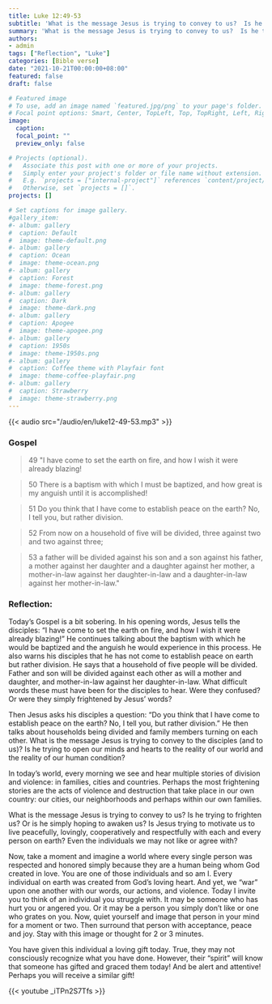 ```yaml
---
title: Luke 12:49-53
subtitle: 'What is the message Jesus is trying to convey to us?  Is he trying to frighten us?  Or is he simply hoping to awaken us?  Is Jesus trying to motivate us to live peacefully, lovingly, cooperatively and respectfully with each and every person on earth?  Even the individuals we may not like or agree with? '
summary: 'What is the message Jesus is trying to convey to us?  Is he trying to frighten us?  Or is he simply hoping to awaken us?  Is Jesus trying to motivate us to live peacefully, lovingly, cooperatively and respectfully with each and every person on earth?  Even the individuals we may not like or agree with? '
authors:
- admin
tags: ["Reflection", "Luke"]
categories: [Bible verse]
date: "2021-10-21T00:00:00+08:00"
featured: false
draft: false

# Featured image
# To use, add an image named `featured.jpg/png` to your page's folder.
# Focal point options: Smart, Center, TopLeft, Top, TopRight, Left, Right, BottomLeft, Bottom, BottomRight
image:
  caption:
  focal_point: ""
  preview_only: false

# Projects (optional).
#   Associate this post with one or more of your projects.
#   Simply enter your project's folder or file name without extension.
#   E.g. `projects = ["internal-project"]` references `content/project/deep-learning/index.md`.
#   Otherwise, set `projects = []`.
projects: []

# Set captions for image gallery.
#gallery_item:
#- album: gallery
#  caption: Default
#  image: theme-default.png
#- album: gallery
#  caption: Ocean
#  image: theme-ocean.png
#- album: gallery
#  caption: Forest
#  image: theme-forest.png
#- album: gallery
#  caption: Dark
#  image: theme-dark.png
#- album: gallery
#  caption: Apogee
#  image: theme-apogee.png
#- album: gallery
#  caption: 1950s
#  image: theme-1950s.png
#- album: gallery
#  caption: Coffee theme with Playfair font
#  image: theme-coffee-playfair.png
#- album: gallery
#  caption: Strawberry
#  image: theme-strawberry.png
---
```


{{< audio src="/audio/en/luke12-49-53.mp3" >}}

### Gospel
> 49 "I have come to set the earth on fire, and how I wish it were already blazing!

> 50 There is a baptism with which I must be baptized, and how great is my anguish until it is accomplished!

> 51 Do you think that I have come to establish peace on the earth? No, I tell you, but rather division.

> 52 From now on a household of five will be divided, three against two and two against three;

> 53 a father will be divided against his son and a son against his father, a mother against her daughter and a daughter against her mother, a mother-in-law against her daughter-in-law and a daughter-in-law against her mother-in-law."

### Reflection:
Today’s Gospel is a bit sobering.  In his opening words, Jesus tells the disciples: “I have come to set the earth on fire, and how I wish it were already blazing!”  He continues talking about the baptism with which he would be baptized and the anguish he would experience in this process.  He also warns his disciples that he has not come to establish peace on earth but rather division.  He says that a household of five people will be divided.  Father and son will be divided against each other as will a mother and daughter, and mother-in-law against her daughter-in-law.  What difficult words these must have been for the disciples to hear.  Were they confused?  Or were they simply frightened by Jesus’ words?

Then Jesus asks his disciples a question: “Do you think that I have come to establish peace on the earth?  No, I tell you, but rather division.”  He then talks about households being divided and family members turning on each other.  What is the message Jesus is trying to convey to the disciples (and to us)?  Is he trying to open our minds and hearts to the reality of our world and the reality of our human condition?

In today’s world, every morning we see and hear multiple stories of division and violence: in families, cities and countries.  Perhaps the most frightening stories are the acts of violence and destruction that take place in our own country: our cities, our neighborhoods and perhaps  within our own families.

What is the message Jesus is trying to convey to us?  Is he trying to frighten us?  Or is he simply hoping to awaken us?  Is Jesus trying to motivate us to live peacefully, lovingly, cooperatively and respectfully with each and every person on earth?  Even the individuals we may not like or agree with?

Now, take a moment and imagine a world where every single person was respected and honored simply because they are a human being whom God created in love.  You are one of those individuals and so am I. Every individual on earth was created from God’s loving heart.  And yet, we “war” upon one another with our words, our actions, and violence.
Today I invite you to think of an individual you struggle with.  It may be someone who has hurt you or angered you.  Or it may be a person you simply don’t like or one who grates on you.  Now, quiet yourself and image that person in your mind for a moment or two.  Then surround that person with acceptance, peace and joy.  Stay with this image or thought for 2 or 3 minutes.

You have given this individual a loving gift today.  True, they may not consciously recognize what you have done.  However, their “spirit” will know that someone has gifted and graced them today!  And be alert and attentive!  Perhaps you will receive a similar gift!

{{< youtube _iTPn2S7Tfs >}}

